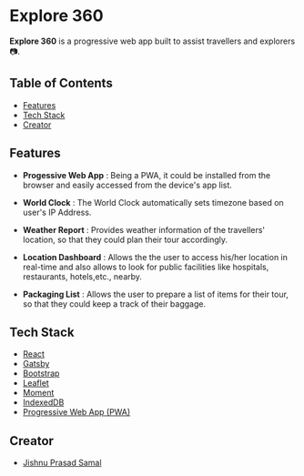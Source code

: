 # Explore 360

**Explore 360** is a progressive web app built to assist travellers and explorers :camera:. 

## Table of Contents

- [Features](#features)
- [Tech Stack](#tech-stack)
- [Creator](#creator)

## Features

- **Progessive Web App** : Being a PWA, it could be installed from the browser and easily accessed from the device's app list.

- **World Clock** : The World Clock automatically sets timezone based on user's IP Address.

- **Weather Report** : Provides weather information of the travellers' location, so that they could plan their tour accordingly.

- **Location Dashboard** : Allows the the user to access his/her location in real-time and also allows to look for public facilities like hospitals, restaurants, hotels,etc., nearby.

- **Packaging List** : Allows the user to prepare a list of items for their tour, so that they could keep a track of their baggage.

## Tech Stack

- [React](https://reactjs.org)
- [Gatsby](https://gatsbyjs.com)
- [Bootstrap](https://getbootstrap.com)
- [Leaflet](https://leafletjs.com)
- [Moment](https://momentjs.com/)
- [IndexedDB](https://web.dev/indexeddb)
- [Progressive Web App (PWA)](https://web.dev/progressive-web-apps)

## Creator

* [Jishnu Prasad Samal](https://github.com/jishnu-prasad-s) 
